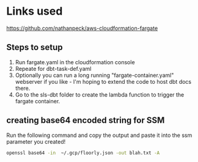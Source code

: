 # Links used

https://github.com/nathanpeck/aws-cloudformation-fargate


## Steps to setup

1. Run fargate.yaml in the cloudformation console
2. Repeate for dbt-task-def.yaml
3. Optionally you can run a long running "fargate-container.yaml" webserver if you like - I'm hoping to extend the code to host dbt docs there.
4. Go to the sls-dbt folder to create the lambda function to trigger the fargate container.

## creating base64 encoded string for SSM

Run the following command and copy the output and paste it into the ssm parameter you created!

```sh
openssl base64 -in  ~/.gcp/floorly.json -out blah.txt -A
```